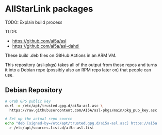 # AllStarLink packages

TODO: Explain build process

TLDR:
- https://github.com/ai5a/asl
- https://github.com/ai5a/asl-dahdi

These build .deb files on GitHub Actions in an ARM VM.

This repository (asl-pkgs) takes all of the output from those repos
and turns it into a Debian repo (possibly also an RPM repo later on) that
people can use.

## Debian Repository

```bash
# Grab GPG public key
curl -o /etc/apt/trusted.gpg.d/ai5a-asl.asc \
  https://raw.githubusercontent.com/AI5A/asl-pkgs/main/pkg_pub_key.asc

# Set up the actual repo source
echo "deb [signed-by=/etc/apt/trusted.gpg.d/ai5a-asl.asc] https://ai5a.github.io/asl-pkgs/deb/ $(grep VERSION_CODENAME /etc/os-release | cut -d= -f2) main" \
  > /etc/apt/sources.list.d/ai5a-asl.list
```
